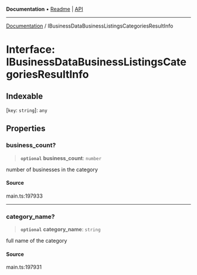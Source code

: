 **Documentation** • [Readme](../README.md) \| [API](../globals.md)

***

[Documentation](../README.md) / IBusinessDataBusinessListingsCategoriesResultInfo

# Interface: IBusinessDataBusinessListingsCategoriesResultInfo

## Indexable

 \[`key`: `string`\]: `any`

## Properties

### business\_count?

> **`optional`** **business\_count**: `number`

number of businesses in the category

#### Source

main.ts:197933

***

### category\_name?

> **`optional`** **category\_name**: `string`

full name of the category

#### Source

main.ts:197931
